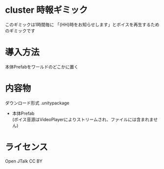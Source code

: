 # cluster 時報ギミック
このギミックは1時間毎に
「{HH}時をお知らせします」とボイスを再生するためのギミックです

# 導入方法
本体Prefabをワールドのどこかに置く

# 内容物
ダウンロード形式
.unitypackage

- 本体Prefab  
(ボイス音源はVideoPlayerによりストリームされ、ファイルには含まれません)

# ライセンス
Open JTalk CC BY
